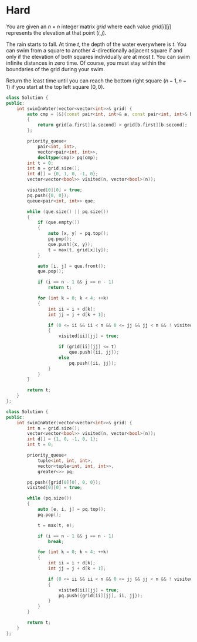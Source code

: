 # Hard

You are given an $n \times n$ integer matrix $grid$ where each value $grid[i][j]$ represents the elevation at that point $(i, j)$.

The rain starts to fall. At time $t$, the depth of the water everywhere is $t$. You can swim from a square to another 4-directionally adjacent square if and only if the elevation of both squares individually are at most $t$. You can swim infinite distances in zero time. Of course, you must stay within the boundaries of the grid during your swim.

Return the least time until you can reach the bottom right square $(n - 1, n - 1)$ if you start at the top left square $(0, 0)$.

```cpp
class Solution {
public:
    int swimInWater(vector<vector<int>>& grid) {
        auto cmp = [&](const pair<int, int>& a, const pair<int, int>& b)
        {
            return grid[a.first][a.second] > grid[b.first][b.second];
        };

        priority_queue<
            pair<int, int>, 
            vector<pair<int, int>>, 
            decltype(cmp)> pq(cmp);
        int t = 0;
        int n = grid.size();
        int d[] = {0, 1, 0, -1, 0};
        vector<vector<bool>> visited(n, vector<bool>(n));

        visited[0][0] = true;
        pq.push({0, 0});
        queue<pair<int, int>> que;

        while (que.size() || pq.size())
        {
            if (que.empty())
            {
                auto [x, y] = pq.top();
                pq.pop();
                que.push({x, y});
                t = max(t, grid[x][y]);
            }

            auto [i, j] = que.front();
            que.pop();

            if (i == n - 1 && j == n - 1)
                return t;

            for (int k = 0; k < 4; ++k)
            {
                int ii = i + d[k];
                int jj = j + d[k + 1];

                if (0 <= ii && ii < n && 0 <= jj && jj < n && ! visited[ii][jj])
                {
                    visited[ii][jj] = true;

                    if (grid[ii][jj] <= t)
                        que.push({ii, jj});
                    else
                        pq.push({ii, jj});
                }
            }
        }

        return t;
    }
};
```

```cpp
class Solution {
public:
    int swimInWater(vector<vector<int>>& grid) {
        int n = grid.size();
        vector<vector<bool>> visited(n, vector<bool>(n));
        int d[] = {1, 0, -1, 0, 1};
        int t = 0;

        priority_queue<
            tuple<int, int, int>, 
            vector<tuple<int, int, int>>, 
            greater<>> pq;

        pq.push({grid[0][0], 0, 0});
        visited[0][0] = true;

        while (pq.size())
        {
            auto [e, i, j] = pq.top();
            pq.pop();

            t = max(t, e);

            if (i == n - 1 && j == n - 1)
                break;

            for (int k = 0; k < 4; ++k)
            {
                int ii = i + d[k];
                int jj = j + d[k + 1];

                if (0 <= ii && ii < n && 0 <= jj && jj < n && ! visited[ii][jj])
                {
                    visited[ii][jj] = true;
                    pq.push({grid[ii][jj], ii, jj});
                }
            }
        }

        return t;
    }
};
```
